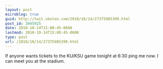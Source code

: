 ```yaml
---
layout: post
microblog: true
guid: http://twit.vmstan.com/2010/10/14/27375985399.html
post_id: 3045925
date: 2010-10-14T15:00:45-0600
lastmod: 2010-10-14T15:00:45-0600
type: post
url: /2010/10/14/27375985399.html
---
```

If anyone wants tickets to the KU/KSU game tonight at 6:30 ping me now. I can meet you at the stadium.
